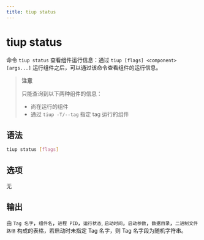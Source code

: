```yaml
---
title: tiup status
---
```


# tiup status

命令 `tiup status` 查看组件运行信息：通过 `tiup [flags] <component> [args...]` 运行组件之后，可以通过该命令查看组件的运行信息。

> **注意**
>
> 只能查询到以下两种组件的信息：
>
> + 尚在运行的组件
> + 通过 `tiup -T/--tag` 指定 tag 运行的组件

## 语法

```sh
tiup status [flags]
```

## 选项

无

## 输出

由 `Tag 名字`，`组件名`，`进程 PID`，`运行状态`, `启动时间`，`启动参数`，`数据目录`，`二进制文件路径` 构成的表格，若启动时未指定 Tag 名字，则 Tag 名字段为随机字符串。
